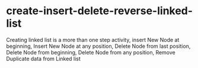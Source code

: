 # create-insert-delete-reverse-linked-list
Creating linked list is a more than one step activity, insert New Node at beginning, Insert New Node at any position, Delete Node from last position, Delete Node from beginning, Delete Node from any position, Remove Duplicate data from Linked list

